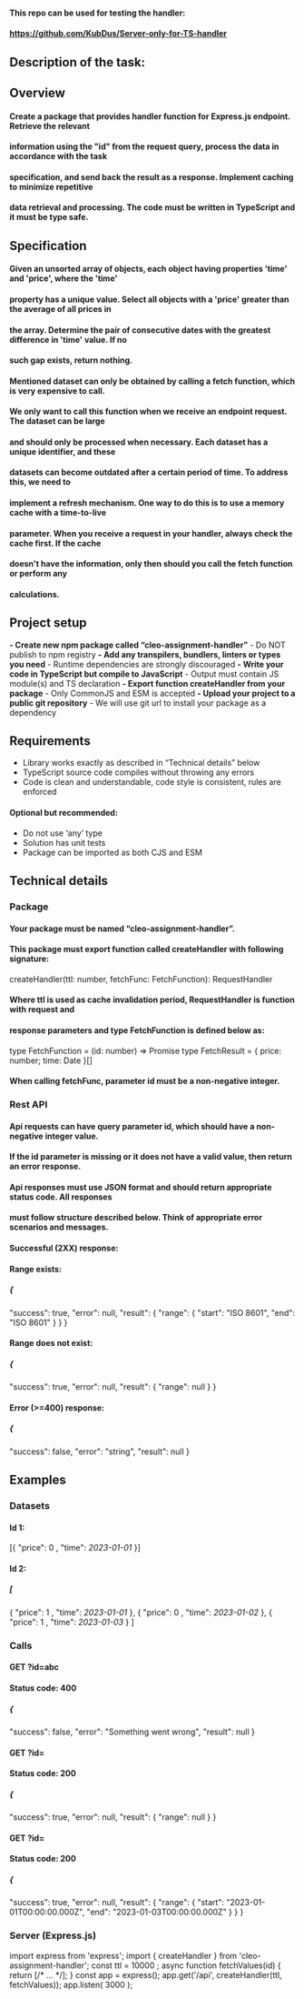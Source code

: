 #### This repo can be used for testing the handler:

#### https://github.com/KubDus/Server-only-for-TS-handler

## Description of the task:

## Overview

#### Create a package that provides handler function for Express.js endpoint. Retrieve the relevant

#### information using the "id" from the request query, process the data in accordance with the task

#### specification, and send back the result as a response. Implement caching to minimize repetitive

#### data retrieval and processing. The code must be written in TypeScript and it must be type safe.

## Specification

#### Given an unsorted array of objects, each object having properties 'time' and 'price', where the 'time'

#### property has a unique value. Select all objects with a 'price' greater than the average of all prices in

#### the array. Determine the pair of consecutive dates with the greatest difference in 'time' value. If no

#### such gap exists, return nothing.

#### Mentioned dataset can only be obtained by calling a fetch function, which is very expensive to call.

#### We only want to call this function when we receive an endpoint request. The dataset can be large

#### and should only be processed when necessary. Each dataset has a unique identifier, and these

#### datasets can become outdated after a certain period of time. To address this, we need to

#### implement a refresh mechanism. One way to do this is to use a memory cache with a time-to-live

#### parameter. When you receive a request in your handler, always check the cache first. If the cache

#### doesn't have the information, only then should you call the fetch function or perform any

#### calculations.

## Project setup

**- Create new npm package called “cleo-assignment-handler”**
    - Do NOT publish to npm registry
**- Add any transpilers, bundlers, linters or types you need**
    - Runtime dependencies are strongly discouraged
**- Write your code in TypeScript but compile to JavaScript**
    - Output must contain JS module(s) and TS declaration
**- Export function createHandler from your package**
    - Only CommonJS and ESM is accepted
**- Upload your project to a public git repository**
    - We will use git url to install your package as a dependency

## Requirements

- Library works exactly as described in “Technical details” below
- TypeScript source code compiles without throwing any errors
- Code is clean and understandable, code style is consistent, rules are enforced

#### Optional but recommended:

- Do not use ‘any’ type
- Solution has unit tests
- Package can be imported as both CJS and ESM


## Technical details

### Package

#### Your package must be named “cleo-assignment-handler”.

#### This package must export function called createHandler with following signature:

createHandler(ttl: number, fetchFunc: FetchFunction): RequestHandler

#### Where ttl is used as cache invalidation period, RequestHandler is function with request and

#### response parameters and type FetchFunction is defined below as:

type FetchFunction = (id: number) => Promise<FetchResult>
type FetchResult = { price: number; time: Date }[]

#### When calling fetchFunc, parameter id must be a non-negative integer.

### Rest API

#### Api requests can have query parameter id, which should have a non-negative integer value.

#### If the id parameter is missing or it does not have a valid value, then return an error response.

#### Api responses must use JSON format and should return appropriate status code. All responses

#### must follow structure described below. Think of appropriate error scenarios and messages.

#### Successful (2XX) response:

#### Range exists:

##### {

"success": true,
"error": null,
"result": {
"range": {
"start": "ISO 8601",
"end": "ISO 8601"
}
}
}

#### Range does not exist:

##### {

"success": true,
"error": null,
"result": {
"range": null
}
}

#### Error (>=400) response:

##### {

"success": false,
"error": "string",
"result": null
}


## Examples

### Datasets

#### Id 1:

[{ "price": 0 , "time": _2023-01-01_ }]

#### Id 2:

##### [

{ "price": 1 , "time": _2023-01-01_ },
{ "price": 0 , "time": _2023-01-02_ },
{ "price": 1 , "time": _2023-01-03_ }
]

### Calls

#### GET ?id=abc

#### Status code: 400

##### {

"success": false,
"error": "Something went wrong",
"result": null
}

#### GET ?id=

#### Status code: 200

##### {

"success": true,
"error": null,
"result": {
"range": null
}
}

#### GET ?id=

#### Status code: 200

##### {

"success": true,
"error": null,
"result": {
"range": {
"start": "2023-01-01T00:00:00.000Z",
"end": "2023-01-03T00:00:00.000Z"
}
}
}

### Server (Express.js)

import express from 'express';
import { createHandler } from 'cleo-assignment-handler';
const ttl = 10000 ;
async function fetchValues(id) {
return [/* ... */];
}
const app = express();
app.get('/api', createHandler(ttl, fetchValues));
app.listen( 3000 );



